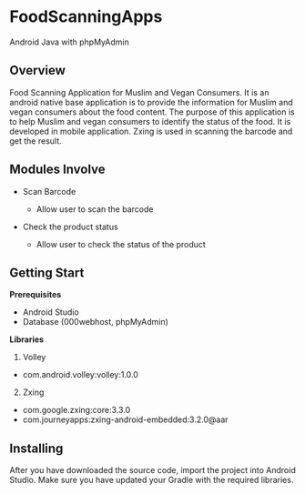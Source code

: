 # FoodScanningApps
Android Java with phpMyAdmin

Overview
--
Food Scanning Application for Muslim and Vegan Consumers. It is an android native base application is to provide the information for Muslim and vegan consumers about the food content. The purpose of this application is to help Muslim and vegan consumers to identify the status of the food. It is developed in mobile application. Zxing is used in scanning the barcode and get the result.

Modules Involve
--
* Scan Barcode
	* Allow user to scan the barcode
	
* Check the product status
	* Allow user to check the status of the product

Getting Start
--

**Prerequisites**
* Android Studio
* Database (000webhost, phpMyAdmin)

**Libraries**
1. Volley
* com.android.volley:volley:1.0.0

2. Zxing
* com.google.zxing:core:3.3.0
* com.journeyapps:zxing-android-embedded:3.2.0@aar

**Installing**
--
After you have downloaded the source code, import the project into Android Studio. Make sure you have updated your Gradle with the required libraries.
